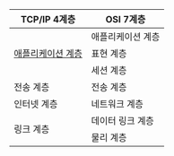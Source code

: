 <table>
    <thead>
      <tr>
        <th>TCP/IP 4계층</th>
        <th>OSI 7계층</th>
      </tr>
    </thead>
    <tbody>
      <tr>
        <td rowspan="3">
	        <a href="TCP∕IP/TCP∕IP 4계층 모델과 OSI 7계층 모델 비교">애플리케이션 계층</a>
        </td>
        <td>애플리케이션 계층</td>
      </tr>
      <tr>
        <td>표현 계층</td>
      </tr>
      <tr>
        <td>세션 계층</td>
      </tr>
      <tr>
        <td>전송 계층</td>
        <td>전송 계층</td>
      </tr>
      <tr>
        <td>인터넷 계층</td>
        <td>네트워크 계층</td>
      </tr>
      <tr>
        <td rowspan="2">링크 계층</td>
        <td>데이터 링크 계층</td>
      </tr>
      <tr>
        <td>물리 계층</td>
      </tr>
    </tbody>
  </table>
  